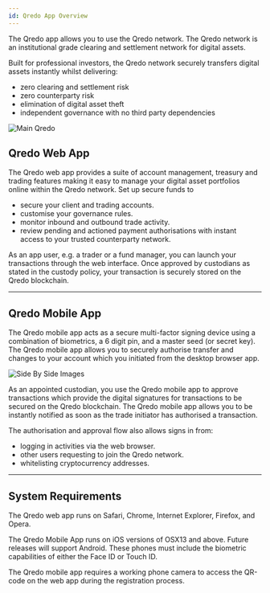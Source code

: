 ```yaml
---
id: Qredo App Overview
---
```


The Qredo app allows you to use the Qredo network. The Qredo network is an institutional grade clearing and settlement network for digital assets.

Built for professional investors, the Qredo network securely transfers digital assets instantly whilst delivering:

*   zero clearing and settlement risk    
*   zero counterparty risk 
*   elimination of digital asset theft    
*   independent governance with no third party dependencies    

![Main Qredo](/doc-images/QredoS.png)


Qredo Web App
-------------

The Qredo web app provides a suite of account management, treasury and trading features making it easy to manage your digital asset portfolios online within the Qredo network. Set up secure funds to 
* secure your client and trading accounts.
* customise your governance rules.
* monitor inbound and outbound trade activity.
* review pending and actioned payment authorisations with instant access to your trusted counterparty network.

As an app user, e.g. a trader or a fund manager, you can launch your transactions through the web interface. Once approved by custodians as stated in the custody policy, your transaction is securely stored on the Qredo blockchain. 


---

Qredo Mobile App
----------------

The Qredo mobile app acts as a secure multi-factor signing device using a combination of biometrics, a 6 digit pin, and a master seed (or secret key). The Qredo mobile app allows you to securely authorise transfer and changes to your account which you initiated from the desktop browser app.

![Side By Side Images](/doc-images/page1design.png)

As an appointed custodian, you use the Qredo mobile app to approve transactions which provide the digital signatures for transactions to be secured on the Qredo blockchain.  The Qredo mobile app allows you to be instantly notified as soon as the trade initiator has authorised a transaction.

The authorisation and approval flow also allows signs in from:
* logging in activities via the web browser.
* other users requesting to join the Qredo network.
* whitelisting cryptocurrency addresses.


---

System Requirements
-------------------

The Qredo web app runs on Safari, Chrome, Internet Explorer, Firefox, and Opera.

The Qredo Mobile App runs on iOS versions of OSX13 and above. Future releases will support Android. These phones must include the biometric capabilities of either the Face ID or Touch ID. 

The Qredo mobile app requires a working phone camera to access the QR-code on the web app during the registration process.



